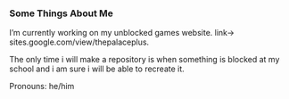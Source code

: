 ### Some Things About Me

<!--
**KnightOChaos/KnightOChaos** is a ✨ _special_ ✨ repository because its `README.md` (this file) appears on your GitHub profile.

Here are some ideas to get you started:

- 🔭 I’m currently working on ...
- 🌱 I’m currently learning ...
- 👯 I’m looking to collaborate on ...
- 🤔 I’m looking for help with ...
- 💬 Ask me about ...
- 📫 How to reach me: ...
- 😄 Pronouns: ...
- ⚡ Fun fact: ...
-->
 I’m currently working on my unblocked games website. link-> sites.google.com/view/thepalaceplus.
 
 The only time i will make a repository is when something is blocked at my school and i am sure i will be able to recreate it. 
 
 Pronouns: he/him

